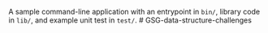 A sample command-line application with an entrypoint in `bin/`, library code
in `lib/`, and example unit test in `test/`.
#   G S G - d a t a - s t r u c t u r e - c h a l l e n g e s  
 